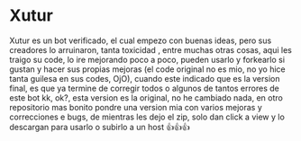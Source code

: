 # Xutur

Xutur es un bot verificado, el cual empezo con buenas ideas, pero sus creadores lo arruinaron, tanta toxicidad , entre muchas otras cosas, aqui les traigo su code, lo ire mejorando poco a poco, pueden usarlo y forkearlo si gustan y hacer sus propias mejoras (el code original no es mio, no yo hice tanta guilesa en sus codes, OjO), cuando este indicado que es la version final, es que ya termine de corregir todos o algunos de tantos errores de este bot kk, ok?, esta version es la original, no he cambiado nada, en otro repositorio mas bonito pondre una version mia con varios mejoras y correcciones e bugs, de mientras les dejo el zip, solo dan click a view y lo descargan para usarlo o subirlo a un host 
👍👍👍
